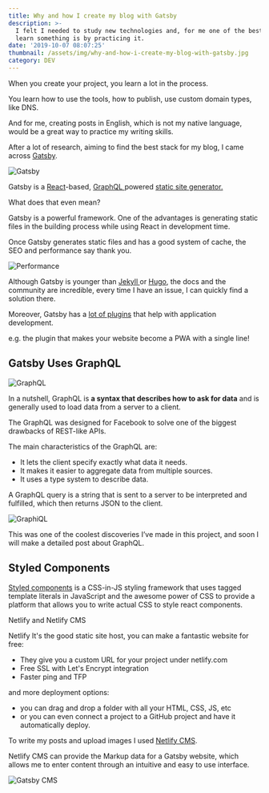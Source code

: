 ```yaml
---
title: Why and how I create my blog with Gatsby
description: >-
  I felt I needed to study new technologies and, for me one of the bests ways to
  learn something is by practicing it.
date: '2019-10-07 08:07:25'
thumbnail: /assets/img/why-and-how-i-create-my-blog-with-gatsby.jpg
category: DEV
---
```

When you create your project, you learn a lot in the process.

You learn how to use the tools, how to publish, use custom domain types, like DNS.

And for me, creating posts in English, which is not my native language, would be a great way to practice my writing skills.

After a lot of research, aiming to find the best stack for my blog, I came across [Gatsby](https://www.gatsbyjs.org/).

![Gatsby ](/assets/img/why-and-how-i-create-my-blog-with-gatsby.jpg "Gatsby ")

Gatsby is a [React](https://reactjs.org/docs/getting-started.html)-based, [GraphQL ](https://graphql.org/learn/)powered [static site generator.](https://www.netlify.com/blog/2017/05/25/top-ten-static-site-generators-of-2017/)

What does that even mean?

Gatsby is a powerful framework. One of the advantages is generating static files in the building process while using React in development time. 

Once Gatsby generates static files and has a good system of cache, the SEO and performance say thank you.

![Performance](/assets/img/capture.png "Performance")

Although Gatsby is younger than [Jekyll ](https://jekyllrb.com/)or [Hugo](https://gohugo.io/), the docs and the community are incredible, every time I have an issue, I can quickly find a solution there.

Moreover, Gatsby has a [lot of plugins](https://www.gatsbyjs.org/plugins/) that help with application development.

e.g. the plugin that makes your website become a PWA with a single line!

## Gatsby Uses GraphQL

![GraphQL](/assets/img/1_rfckeckmtid0waaletckag.png "GraphQL")

In a nutshell, GraphQL is **a syntax that describes how to ask for data** and is generally used to load data from a server to a client.

The GraphQL was designed for Facebook to solve one of the biggest drawbacks of REST-like APIs.

The main characteristics of the GraphQL are:

* It lets the client specify exactly what data it needs.
* It makes it easier to aggregate data from multiple sources.
* It uses a type system to describe data.

A GraphQL query is a string that is sent to a server to be interpreted and fulfilled, which then returns JSON to the client.

![GraphiQL](/assets/img/graphl.png "GraphiQL")

This was one of the coolest discoveries I’ve made in this project, and soon I will make a detailed post about GraphQL.

## Styled Components

[Styled components](http://styled-components.com/) is a CSS-in-JS styling framework that uses tagged template literals in JavaScript and the awesome power of CSS to provide a platform that allows you to write actual CSS to style react components.

Netlify and Netlify CMS

Netlify It's the good static site host, you can make a fantastic website for free:

* They give you a custom URL for your project under netlify.com
* Free SSL with Let's Encrypt integration
* Faster ping and TFP 

and more deployment options:

* you can drag and drop a folder with all your HTML, CSS, JS, etc
* or you can even connect a project to a GitHub project and have it automatically deploy.

To write my posts and upload images I used [Netlify CMS](https://www.netlifycms.org/).

Netlify CMS can provide the Markup data for a Gatsby website, which allows me to enter content through an intuitive and easy to use interface. 

![Gatsby CMS](/assets/img/netlify-cms2.png "Gatsby CMS")
